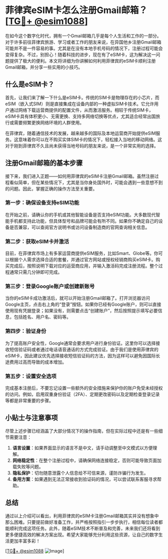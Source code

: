 # 菲律宾eSIM卡怎么注册Gmail邮箱？[[TG💪+ @esim1088](https://t.me/s/esim1088)]

在如今这个数字化时代，拥有一个Gmail邮箱几乎是每个人生活和工作的一部分。对于许多前往菲律宾旅游、学习或者工作的朋友来说，在异国他乡注册Gmail邮箱可能并不是一件容易的事。尤其是在没有本地手机号码的情况下，注册过程可能会变得复杂。不过，别担心！随着科技的进步，现在有了eSIM卡，这为解决这一问题提供了极大的便利。本文将详细为你讲解如何利用菲律宾的eSIM卡顺利注册Gmail邮箱，并分享一些实用的小技巧。

## 什么是eSIM卡？

首先，让我们来了解一下什么是eSIM卡。传统的SIM卡是物理存在的小芯片，而eSIM（嵌入式SIM）则是直接集成在设备内部的一种虚拟SIM卡技术。它允许用户通过网络下载运营商提供的配置文件，从而激活服务。相较于传统SIM卡，eSIM卡具有体积更小、无需更换、支持多网络切换等优点，尤其适合经常出国旅行或需要频繁更换网络环境的人群使用。

在菲律宾，随着通信技术的发展，越来越多的国际及本地运营商开始提供eSIM服务。这意味着你可以在不购买实体SIM卡的情况下，轻松接入当地的移动网络。这对于刚到菲律宾不久且尚未获得当地号码的朋友来说，是一个非常实用的选择。

## 注册Gmail邮箱的基本步骤

接下来，我们进入正题——如何用菲律宾的eSIM卡注册Gmail邮箱。虽然注册过程看似简单，但在某些情况下，尤其是当你身处国外时，可能会遇到一些意想不到的问题。因此，掌握正确的操作方法至关重要。

### 第一步：确保设备支持eSIM功能

在开始之前，请确认你的手机或其他智能设备是否支持eSIM功能。大多数现代智能手机都支持此功能，但具体型号和品牌可能会有所不同。如果你不确定自己的设备是否兼容，可以查阅官方说明书或访问设备制造商的官网查询相关信息。

### 第二步：获取eSIM卡并激活

目前，在菲律宾市场上有多家运营商提供eSIM服务，比如Smart、Globe等。你可以根据个人需求选择合适的套餐，并通过官方网站或授权经销商购买eSIM卡。购买完成后，按照说明下载对应的运营商应用，并输入激活码完成注册流程。整个过程通常只需几分钟即可完成。

### 第三步：登录Google账户或创建新账号

当你的eSIM卡成功激活后，就可以开始注册Gmail邮箱了。打开浏览器访问Google主页，点击右上角的“登录”按钮。如果你已经有Google账户，则可以直接使用现有凭据登录；如果没有，则需要点击“创建账户”，然后按照提示填写必要信息，包括姓名、用户名、密码等。

### 第四步：验证身份

为了提高账户安全性，Google通常会要求用户进行身份验证。这里你可以选择接收短信验证码或者通过电话语音通话的方式完成验证。由于我们是使用菲律宾的eSIM卡，因此建议优先选择接收短信验证码的方法，因为这样可以避免因国际长途费用过高而导致的成本增加。

### 第五步：设置安全选项

完成基本注册后，不要忘记设置一些额外的安全措施来保护你的账户免受未经授权的访问。例如，启用双重身份验证（2FA）、定期更改密码以及定期检查登录记录等都是非常重要的步骤。

## 小贴士与注意事项

尽管上述步骤已经涵盖了大部分情况下的操作指南，但在实际过程中还是有一些细节需要注意：

1. **语言设置**：如果界面显示的语言不是中文，请手动调整至中文模式以方便理解。
2. **网络稳定性**：在整个注册过程中，请确保网络连接稳定，否则可能导致页面加载失败等问题。
3. **隐私保护**：切勿随意泄露个人信息给不可信来源，谨防诈骗行为发生。
4. **备用方案**：如果遇到无法正常接收到验证码的情况，可以尝试联系客服寻求帮助。

## 总结

通过以上介绍可以看出，利用菲律宾的eSIM卡注册Gmail邮箱其实并没有想象中那么困难。只要提前做好准备工作，并严格按照指引一步步执行，相信每位读者都能顺利完成这项任务。此外，随着eSIM技术不断普及和完善，未来我们还将看到更多便捷高效的解决方案出现。希望大家能够充分利用这些资源，让自己的数字生活更加丰富多彩！

[[TG💪+ @esim1088](https://t.me/s/esim1088) ![Image](https://i.postimg.cc/4NQfJmqS/Snipaste-2025-05-13-00-14-12.png)]